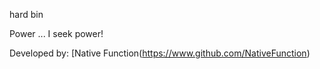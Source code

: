hard bin

Power ... I seek power!

Developed by: [Native Function(https://www.github.com/NativeFunction)
